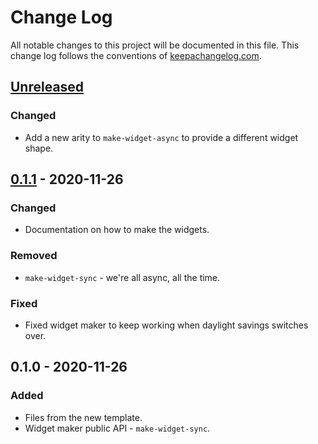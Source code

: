# Change Log
All notable changes to this project will be documented in this file. This change log follows the conventions of [keepachangelog.com](http://keepachangelog.com/).

## [Unreleased]
### Changed
- Add a new arity to `make-widget-async` to provide a different widget shape.

## [0.1.1] - 2020-11-26
### Changed
- Documentation on how to make the widgets.

### Removed
- `make-widget-sync` - we're all async, all the time.

### Fixed
- Fixed widget maker to keep working when daylight savings switches over.

## 0.1.0 - 2020-11-26
### Added
- Files from the new template.
- Widget maker public API - `make-widget-sync`.

[Unreleased]: https://github.com/your-name/clj-handlebars/compare/0.1.1...HEAD
[0.1.1]: https://github.com/your-name/clj-handlebars/compare/0.1.0...0.1.1
